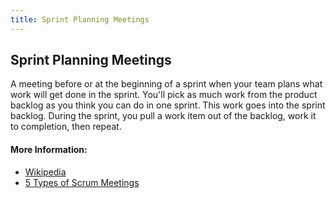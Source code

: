 ```yaml
---
title: Sprint Planning Meetings
---
```

## Sprint Planning Meetings

A meeting before or at the beginning of a sprint when your team plans what work will get done in the sprint. You'll pick as much work from the product backlog as you think you can do in one sprint. This work goes into the sprint backlog. During the sprint, you pull a work item out of the backlog, work it to completion, then repeat.

#### More Information:
* <a href='https://en.wikipedia.org/wiki/Scrum_(software_development)#Sprint_planning' target='_blank' rel='nofollow'>Wikipedia</a>
* <a href='http://www.prosoftnearshore.com/5-types-of-scrum-meetings/' target='_blank' rel='nofollow'>5 Types of Scrum Meetings</a>


